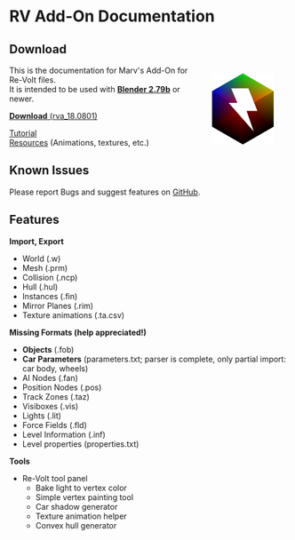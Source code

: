 # RV Add-On Documentation

## Download

<span style="float: right; margin: 1em 2em;">![](img/rva_small.png)</span>

This is the documentation for Marv's Add-On for Re-Volt files.  
It is intended to be used with [**Blender 2.79b**](https://www.blender.org/download/) or newer.

[**Download** (rva_18.0801)](https://github.com/Yethiel/re-volt-addon/releases/tag/rva_18.0801)


[Tutorial](http://learn.re-volt.io)  
[Resources](http://learn.re-volt.io/tracks-blender/resources) (Animations, textures, etc.)



## Known Issues

Please report Bugs and suggest features on [GitHub](https://github.com/Yethiel/re-volt-addon/issues).

## Features

**Import, Export**

- World (.w)
- Mesh (.prm)
- Collision (.ncp)
- Hull (.hul)
- Instances (.fin)
- Mirror Planes (.rim)
- Texture animations (.ta.csv)

**Missing Formats (help appreciated!)**

- **Objects** (.fob)
- **Car Parameters** (parameters.txt; parser is complete, only partial import: car body, wheels)
- AI Nodes (.fan)
- Position Nodes (.pos)
- Track Zones (.taz)
- Visiboxes (.vis)
- Lights (.lit)
- Force Fields (.fld)
- Level Information (.inf)
- Level properties (properties.txt)

**Tools**

- Re-Volt tool panel
    - Bake light to vertex color
    - Simple vertex painting tool
    - Car shadow generator
    - Texture animation helper
    - Convex hull generator